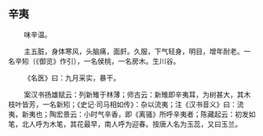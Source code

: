 ## 辛夷
<p>&emsp;&emsp;
味辛温。
</p>
<p>&emsp;&emsp;
主五脏，身体寒风，头脑痛，面皯。久服，下气轻身，明目，增年耐老。一名辛矧（《御览》作引），一名侯桃，一名房木。生川谷。
</p>
<p>&emsp;&emsp;
《名医》曰：九月采实，暴干。
</p>
<p>&emsp;&emsp;
案汉书扬雄赋云：列新雉于林薄；师古云：新雉即辛夷耳，为树甚大，其木枝叶皆芳，一名新矧；《史记·司马相如传》：杂以流夷；注《汉书音义》曰：流夷，新夷也；陶宏景云：小时气辛香，即《离骚》所呼辛夷者；陈藏起云：初发如笔，北人呼为木笔，其花最早，南人呼为迎春。按唐人名为玉蕊，又曰玉兰。
</p>
<p>&emsp;&emsp;

</p>






